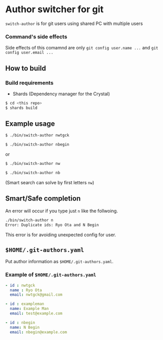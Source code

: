 # Author switcher for git

`switch-author` is for git users using shared PC with multiple users

### Command's side effects

Side effects of this comamnd are only `git config user.name ...` and `git config user.email ...`

## How to build

### Build requirements

* Shards (Dependency manager for the Crystal)


```bash
$ cd <this repo>
$ shards build
```


## Example usage

```bash
$ ./bin/switch-author nwtgck
```

```bash
$ ./bin/switch-author nbegin
```

or

```bash
$ ./bin/switch-author nw
```

```bash
$ ./bin/switch-author nb
```

(Smart search can solve by first letters `nw`)

## Smart/Safe completion

An error will occur if you type just `n` like the follwoing.

```bash
./bin/switch-author n
Error: Duplicate ids: Ryo Ota and N Begin
```
This error is for avoiding unexpected config for user.

## `$HOME/.git-authors.yaml`

Put author information as `$HOME/.git-authors.yaml`.

### Example of `$HOME/.git-authors.yaml`

```yaml
- id : nwtgck
  name : Ryo Ota
  email: nwtgck@gmail.com

- id : exampleman
  name: Example Man
  email: test@example.com

- id : nbegin
  name: N Begin
  email: nbegin@example.com
```
